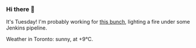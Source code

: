 ### Hi there :wave:

It's Tuesday! I'm probably working for [this bunch](https://github.com/kohofinancial), lighting a fire under some Jenkins pipeline.

Weather in Toronto: sunny, at +9°C.
